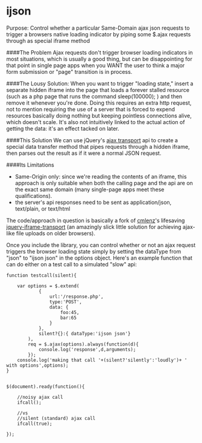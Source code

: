 ijson
=====

Purpose: Control whether a particular Same-Domain ajax json requests to trigger a browsers native loading indicator by piping some $.ajax requests through as special iframe method

####The Problem
Ajax requests don't trigger browser loading indicators in most situations, which is usually a good thing, but can be disappointing for that point in single page apps when you WANT the user to think a major form submission or "page" transition is in process.

####The Lousy Solution: 
When you want to trigger "loading state," insert a separate hidden iframe into the page that loads a forever stalled resource (such as a php page that runs the command sleep(100000); ) and then remove it whenever you're done.  Doing this requires an extra http request, not to mention requiring the use of a server that is forced to expend resources basically doing nothing but keeping pointless connections alive, which doesn't scale.  It's also not intuitively linked to the actual action of getting the data: it's an effect tacked on later.

####This Solution
We can use jQuery's [ajax transport](http://api.jquery.com/jQuery.ajaxTransport/) api to create a special data transfer method that pipes requests through a hidden iframe, then parses out the result as if it were a normal JSON request.

####Its Limitations
- Same-Origin only: since we're reading the contents of an iframe, this approach is only suitable when both the calling page and the api are on the exact same domain (many single-page apps meet these qualifications).
- the server's api responses need to be sent as application/json, text/plain, or text/html

The code/approach in question is basically a fork of [cmlenz](https://github.com/cmlenz)'s lifesaving [jquery-iframe-transport](https://github.com/cmlenz/jquery-iframe-transport) (an amazingly slick little solution for achieving ajax-like file uploads on older browsers).


Once you include the library, you can control whether or not an ajax request triggers the browser loading state simply by setting the dataType from "json" to "ijson json" in the options object.  Here's an example function that can do either on a test call to a simulated "slow" api:


```
function testcall(silent){
    
    var options = $.extend(
            {
                url:'/response.php',
                type:'POST',
                data: {
                    foo:45,
                    bar:65
                }
            },
            silent?{}:{ dataType:'ijson json'}
        ),
        req = $.ajax(options).always(function(d){
            console.log('response',d,arguments);
        });
    console.log('making that call '+(silent?'silently':'loudly')+ ' with options',options);
}


$(document).ready(function(){

    //noisy ajax call
    ifcall();

    //vs
    //silent (standard) ajax call
    ifcall(true);
    
});
```